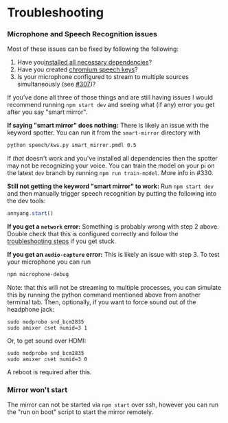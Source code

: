 # Troubleshooting

### Microphone and Speech Recognition issues
Most of these issues can be fixed by following the following:

1. Have you[installed all necessary dependencies](http://docs.smart-mirror.io/docs/installation.html#installing-smart-mirror-dependencies)?
2. Have you created [chromium speech keys](docs.smart-mirror.io/docs/chromium_speech_keys.html)?
3. Is your microphone configured to stream to multiple sources simultaneously (see [#307](https://github.com/evancohen/smart-mirror/issues/307))?

If you've done all three of those things and are still having issues I would recommend running `npm start dev` and seeing what (if any) error you get after you say "smart mirror".

**If saying "smart mirror" does nothing:**
There is likely an issue with the keyword spotter. You can run it from the `smart-mirror` directory with
``` bash
python speech/kws.py smart_mirror.pmdl 0.5
```
If *that* doesn't work and you've installed all dependencies then the spotter may not be recognizing your voice. You can train the model on your pi on the latest `dev` branch by running `npm run train-model`. More info in #330.

**Still not getting the keyword "smart mirror" to work:**
Run `npm start dev` and then manually trigger speech recognition by putting the following into the dev tools:
``` javascript
annyang.start()
```

**If you get a `network` error:**
Something is probably wrong with step 2 above. Double check that this is configured correctly and follow the [troubleshooting steps](http://docs.smart-mirror.io/docs/chromium_speech_keys.html#troubleshooting) if you get stuck.

**If you get an `audio-capture` error:**
This is likely an issue with step 3. To test your microphone you can run 
``` bash
npm microphone-debug
```
Note: that this will not be streaming to multiple processes, you can simulate this by running the python command mentioned above from another terminal tab.
Then, optionally, if you want to force sound out of the headphone jack:
```
sudo modprobe snd_bcm2835
sudo amixer cset numid=3 1
```
Or, to get sound over HDMI:
```
sudo modprobe snd_bcm2835
sudo amixer cset numid=3 0
```
A reboot is required after this.

### Mirror won't start
The mirror can not be started via `npm start` over ssh, however you can run the "run on boot" script to start the mirror remotely.